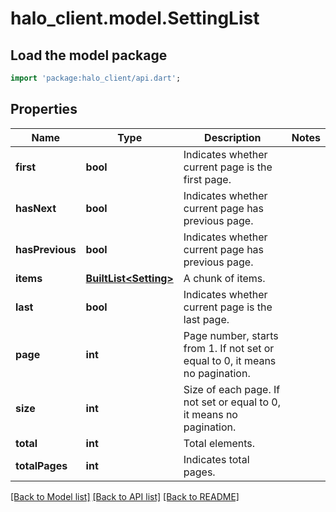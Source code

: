 # halo_client.model.SettingList

## Load the model package
```dart
import 'package:halo_client/api.dart';
```

## Properties
Name | Type | Description | Notes
------------ | ------------- | ------------- | -------------
**first** | **bool** | Indicates whether current page is the first page. | 
**hasNext** | **bool** | Indicates whether current page has previous page. | 
**hasPrevious** | **bool** | Indicates whether current page has previous page. | 
**items** | [**BuiltList&lt;Setting&gt;**](Setting.md) | A chunk of items. | 
**last** | **bool** | Indicates whether current page is the last page. | 
**page** | **int** | Page number, starts from 1. If not set or equal to 0, it means no pagination. | 
**size** | **int** | Size of each page. If not set or equal to 0, it means no pagination. | 
**total** | **int** | Total elements. | 
**totalPages** | **int** | Indicates total pages. | 

[[Back to Model list]](../README.md#documentation-for-models) [[Back to API list]](../README.md#documentation-for-api-endpoints) [[Back to README]](../README.md)


